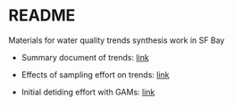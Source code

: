 # README

Materials for water quality trends synthesis work in SF Bay

* Summary document of trends: [link](https://tbep-tech.github.io/wqtrends-synthesis/gam-results)

* Effects of sampling effort on trends: [link](https://tbep-tech.github.io/wqtrends-synthesis/sampling-effects)

* Initial detiding effort with GAMs: [link](https://tbep-tech.github.io/wqtrends-synthesis/gam-detiding)